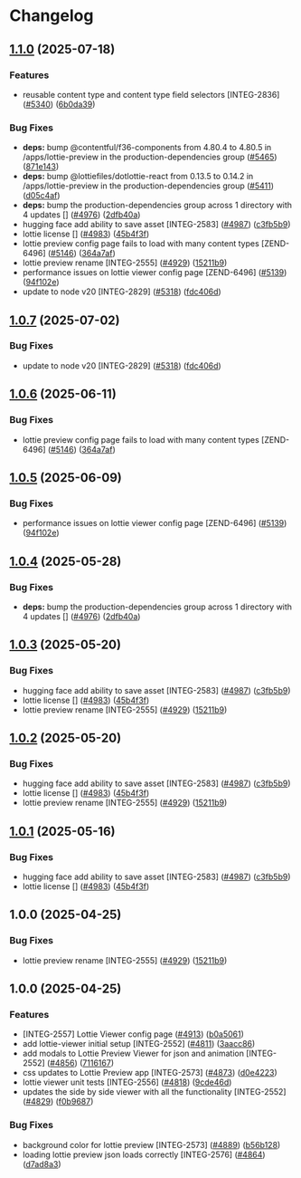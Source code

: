 # Changelog

## [1.1.0](https://github.com/translationstudio/marketplace-partner-apps/compare/lottie-preview-v1.0.7...lottie-preview-v1.1.0) (2025-07-18)


### Features

* reusable content type and content type field selectors [INTEG-2836] ([#5340](https://github.com/translationstudio/marketplace-partner-apps/issues/5340)) ([6b0da39](https://github.com/translationstudio/marketplace-partner-apps/commit/6b0da39bd3eb208862d62e753285d979ac006996))


### Bug Fixes

* **deps:** bump @contentful/f36-components from 4.80.4 to 4.80.5 in /apps/lottie-preview in the production-dependencies group ([#5465](https://github.com/translationstudio/marketplace-partner-apps/issues/5465)) ([871e143](https://github.com/translationstudio/marketplace-partner-apps/commit/871e143348651376fc717224f1c280b46f8c3649))
* **deps:** bump @lottiefiles/dotlottie-react from 0.13.5 to 0.14.2 in /apps/lottie-preview in the production-dependencies group ([#5411](https://github.com/translationstudio/marketplace-partner-apps/issues/5411)) ([d05c4af](https://github.com/translationstudio/marketplace-partner-apps/commit/d05c4af8037f734a1fa105e5cd6d1504641c0e30))
* **deps:** bump the production-dependencies group across 1 directory with 4 updates [] ([#4976](https://github.com/translationstudio/marketplace-partner-apps/issues/4976)) ([2dfb40a](https://github.com/translationstudio/marketplace-partner-apps/commit/2dfb40ab5c05205bc41112a91e8e56ac051a4907))
* hugging face add ability to save asset [INTEG-2583] ([#4987](https://github.com/translationstudio/marketplace-partner-apps/issues/4987)) ([c3fb5b9](https://github.com/translationstudio/marketplace-partner-apps/commit/c3fb5b9634a22c9b477d98418bb213db3fd5cafc))
* lottie license [] ([#4983](https://github.com/translationstudio/marketplace-partner-apps/issues/4983)) ([45b4f3f](https://github.com/translationstudio/marketplace-partner-apps/commit/45b4f3fb015f3f30ddccbc4d66b24589f9da4890))
* lottie preview config page fails to load with many content types [ZEND-6496] ([#5146](https://github.com/translationstudio/marketplace-partner-apps/issues/5146)) ([364a7af](https://github.com/translationstudio/marketplace-partner-apps/commit/364a7af94e1aa07cdc9a971e249759071e61f16e))
* lottie preview rename [INTEG-2555] ([#4929](https://github.com/translationstudio/marketplace-partner-apps/issues/4929)) ([15211b9](https://github.com/translationstudio/marketplace-partner-apps/commit/15211b920d0b3661aa7dfdbf5d53588fb4f8528d))
* performance issues on lottie viewer config page [ZEND-6496] ([#5139](https://github.com/translationstudio/marketplace-partner-apps/issues/5139)) ([94f102e](https://github.com/translationstudio/marketplace-partner-apps/commit/94f102e2536bea5f1ddef75ee22316cb2d0e1d2f))
* update to node v20 [INTEG-2829] ([#5318](https://github.com/translationstudio/marketplace-partner-apps/issues/5318)) ([fdc406d](https://github.com/translationstudio/marketplace-partner-apps/commit/fdc406d9328bc6279abb658dcf5a1bf28795a449))

## [1.0.7](https://github.com/contentful/marketplace-partner-apps/compare/lottie-preview-v1.0.6...lottie-preview-v1.0.7) (2025-07-02)


### Bug Fixes

* update to node v20 [INTEG-2829] ([#5318](https://github.com/contentful/marketplace-partner-apps/issues/5318)) ([fdc406d](https://github.com/contentful/marketplace-partner-apps/commit/fdc406d9328bc6279abb658dcf5a1bf28795a449))

## [1.0.6](https://github.com/contentful/marketplace-partner-apps/compare/lottie-preview-v1.0.5...lottie-preview-v1.0.6) (2025-06-11)


### Bug Fixes

* lottie preview config page fails to load with many content types [ZEND-6496] ([#5146](https://github.com/contentful/marketplace-partner-apps/issues/5146)) ([364a7af](https://github.com/contentful/marketplace-partner-apps/commit/364a7af94e1aa07cdc9a971e249759071e61f16e))

## [1.0.5](https://github.com/contentful/marketplace-partner-apps/compare/lottie-preview-v1.0.4...lottie-preview-v1.0.5) (2025-06-09)


### Bug Fixes

* performance issues on lottie viewer config page [ZEND-6496] ([#5139](https://github.com/contentful/marketplace-partner-apps/issues/5139)) ([94f102e](https://github.com/contentful/marketplace-partner-apps/commit/94f102e2536bea5f1ddef75ee22316cb2d0e1d2f))

## [1.0.4](https://github.com/contentful/marketplace-partner-apps/compare/lottie-preview-v1.0.3...lottie-preview-v1.0.4) (2025-05-28)


### Bug Fixes

* **deps:** bump the production-dependencies group across 1 directory with 4 updates [] ([#4976](https://github.com/contentful/marketplace-partner-apps/issues/4976)) ([2dfb40a](https://github.com/contentful/marketplace-partner-apps/commit/2dfb40ab5c05205bc41112a91e8e56ac051a4907))

## [1.0.3](https://github.com/contentful/marketplace-partner-apps/compare/lottie-preview-v1.0.2...lottie-preview-v1.0.3) (2025-05-20)


### Bug Fixes

* hugging face add ability to save asset [INTEG-2583] ([#4987](https://github.com/contentful/marketplace-partner-apps/issues/4987)) ([c3fb5b9](https://github.com/contentful/marketplace-partner-apps/commit/c3fb5b9634a22c9b477d98418bb213db3fd5cafc))
* lottie license [] ([#4983](https://github.com/contentful/marketplace-partner-apps/issues/4983)) ([45b4f3f](https://github.com/contentful/marketplace-partner-apps/commit/45b4f3fb015f3f30ddccbc4d66b24589f9da4890))
* lottie preview rename [INTEG-2555] ([#4929](https://github.com/contentful/marketplace-partner-apps/issues/4929)) ([15211b9](https://github.com/contentful/marketplace-partner-apps/commit/15211b920d0b3661aa7dfdbf5d53588fb4f8528d))

## [1.0.2](https://github.com/contentful/marketplace-partner-apps/compare/lottie-preview-v1.0.1...lottie-preview-v1.0.2) (2025-05-20)


### Bug Fixes

* hugging face add ability to save asset [INTEG-2583] ([#4987](https://github.com/contentful/marketplace-partner-apps/issues/4987)) ([c3fb5b9](https://github.com/contentful/marketplace-partner-apps/commit/c3fb5b9634a22c9b477d98418bb213db3fd5cafc))
* lottie license [] ([#4983](https://github.com/contentful/marketplace-partner-apps/issues/4983)) ([45b4f3f](https://github.com/contentful/marketplace-partner-apps/commit/45b4f3fb015f3f30ddccbc4d66b24589f9da4890))
* lottie preview rename [INTEG-2555] ([#4929](https://github.com/contentful/marketplace-partner-apps/issues/4929)) ([15211b9](https://github.com/contentful/marketplace-partner-apps/commit/15211b920d0b3661aa7dfdbf5d53588fb4f8528d))

## [1.0.1](https://github.com/contentful/marketplace-partner-apps/compare/lottie-preview-v1.0.0...lottie-preview-v1.0.1) (2025-05-16)


### Bug Fixes

* hugging face add ability to save asset [INTEG-2583] ([#4987](https://github.com/contentful/marketplace-partner-apps/issues/4987)) ([c3fb5b9](https://github.com/contentful/marketplace-partner-apps/commit/c3fb5b9634a22c9b477d98418bb213db3fd5cafc))
* lottie license [] ([#4983](https://github.com/contentful/marketplace-partner-apps/issues/4983)) ([45b4f3f](https://github.com/contentful/marketplace-partner-apps/commit/45b4f3fb015f3f30ddccbc4d66b24589f9da4890))

## 1.0.0 (2025-04-25)


### Bug Fixes

* lottie preview rename [INTEG-2555] ([#4929](https://github.com/contentful/marketplace-partner-apps/issues/4929)) ([15211b9](https://github.com/contentful/marketplace-partner-apps/commit/15211b920d0b3661aa7dfdbf5d53588fb4f8528d))

## 1.0.0 (2025-04-25)


### Features

* [INTEG-2557] Lottie Viewer config page ([#4913](https://github.com/contentful/marketplace-partner-apps/issues/4913)) ([b0a5061](https://github.com/contentful/marketplace-partner-apps/commit/b0a506111f167fff01ea6d4695ac1f4a65e76ce0))
* add lottie-viewer initial setup [INTEG-2552] ([#4811](https://github.com/contentful/marketplace-partner-apps/issues/4811)) ([3aacc86](https://github.com/contentful/marketplace-partner-apps/commit/3aacc868eb20b3d2640b06aa50a2f96b8b836a51))
* add modals to Lottie Preview Viewer for json and animation [INTEG-2552] ([#4856](https://github.com/contentful/marketplace-partner-apps/issues/4856)) ([7116167](https://github.com/contentful/marketplace-partner-apps/commit/711616758c2b1ed222dcae04e60cecfcd205e91d))
* css updates to Lottie Preview app [INTEG-2573] ([#4873](https://github.com/contentful/marketplace-partner-apps/issues/4873)) ([d0e4223](https://github.com/contentful/marketplace-partner-apps/commit/d0e42239723df65b1dbae8cb0e78631e94c4a664))
* lottie viewer unit tests [INTEG-2556] ([#4818](https://github.com/contentful/marketplace-partner-apps/issues/4818)) ([9cde46d](https://github.com/contentful/marketplace-partner-apps/commit/9cde46db89f0593f3c92b2c2af05b73fe989ac8a))
* updates the side by side viewer with all the functionality [INTEG-2552] ([#4829](https://github.com/contentful/marketplace-partner-apps/issues/4829)) ([f0b9687](https://github.com/contentful/marketplace-partner-apps/commit/f0b968796b7ae7fd8474852f3742a2d2b0168350))


### Bug Fixes

* background color for lottie preview [INTEG-2573] ([#4889](https://github.com/contentful/marketplace-partner-apps/issues/4889)) ([b56b128](https://github.com/contentful/marketplace-partner-apps/commit/b56b12817cf7d0d60171917418e1f999a4c9dcb2))
* loading lottie preview json loads correctly [INTEG-2576] ([#4864](https://github.com/contentful/marketplace-partner-apps/issues/4864)) ([d7ad8a3](https://github.com/contentful/marketplace-partner-apps/commit/d7ad8a37fb3a9504a1915f0718797107e1dc3d4e))
